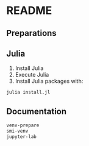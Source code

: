 # README

## Preparations

## Julia

1. Install Julia
2. Execute Julia
3. Install Julia packages with:

```sh
julia install.jl
```

## Documentation

```sh
venv-prepare
smi-venv
jupyter-lab
```
